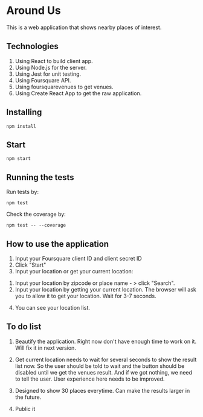 # Around Us

This is a web application that shows nearby places of interest.

## Technologies

1. Using React to build client app.
2. Using Node.js for the server.
3. Using Jest for unit testing.
4. Using Foursquare API.
5. Using foursquarevenues to get venues.
6. Using Create React App to get the raw application.

## Installing

```
npm install
```

## Start

```
npm start
```

## Running the tests

Run tests by:

```
npm test
```

Check the coverage by:
```
npm test -- --coverage
```
## How to use the application
1. Input your Foursquare client ID and client secret ID
2. Click "Start"
3. Input your location or get your current location:
  1) Input your location by zipcode or place name - > click "Search".
  2) Input your location by getting your current location. The browser will ask you to allow it to get your location. Wait for 3-7  seconds.
4. You can see your location list.
  


## To do list

1. Beautify the application. Right now don't have enough time to work on it. Will fix it in next version.

2. Get current location needs to wait for several seconds to show the result list now. So the user should be told to wait and the button should be disabled until we get the venues result. And if we got nothing, we need to tell the user. User experience here needs to be improved.

3. Designed to show 30 places everytime. Can make the results larger in the future.

4. Public it 



